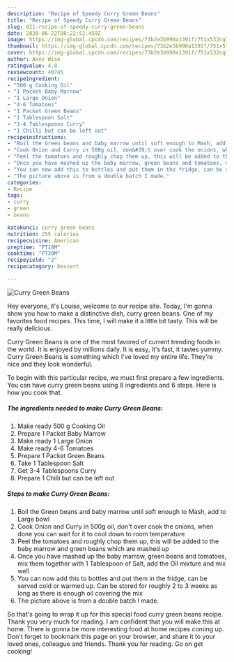 ```yaml
---
description: "Recipe of Speedy Curry Green Beans"
title: "Recipe of Speedy Curry Green Beans"
slug: 821-recipe-of-speedy-curry-green-beans
date: 2020-06-22T08:22:52.459Z
image: https://img-global.cpcdn.com/recipes/73b2e3b990a1391f/751x532cq70/curry-green-beans-recipe-main-photo.jpg
thumbnail: https://img-global.cpcdn.com/recipes/73b2e3b990a1391f/751x532cq70/curry-green-beans-recipe-main-photo.jpg
cover: https://img-global.cpcdn.com/recipes/73b2e3b990a1391f/751x532cq70/curry-green-beans-recipe-main-photo.jpg
author: Anne Wise
ratingvalue: 4.8
reviewcount: 40745
recipeingredient:
- "500 g Cooking Oil"
- "1 Packet Baby Marrow"
- "1 Large Onion"
- "4-6 Tomatoes"
- "1 Packet Green Beans"
- "1 Tablespoon Salt"
- "3-4 Tablespoons Curry"
- "1 Chilli but can be left out"
recipeinstructions:
- "Boil the Green beans and baby marrow until soft enough to Mash, add to Large bowl"
- "Cook Onion and Curry in 500g oil, don&#39;t over cook the onions, when done you can wait for it to cool down to room temperature"
- "Peel the tomatoes and roughly chop them up, this will be added to the baby marrow and green beans which are mashed up"
- "Once you have mashed up the baby marrow, green beans and tomatoes, mix them together with 1 Tablespoon of Salt, add the Oil mixture and mix well"
- "You can now add this to bottles and put them in the fridge, can be served cold or warmed up. Can be stored for roughly 2 to 3 weeks as long as there is enough oil covering the mix"
- "The picture above is from a double batch I made."
categories:
- Recipe
tags:
- curry
- green
- beans

katakunci: curry green beans 
nutrition: 255 calories
recipecuisine: American
preptime: "PT18M"
cooktime: "PT39M"
recipeyield: "2"
recipecategory: Dessert

---
```



![Curry Green Beans](https://img-global.cpcdn.com/recipes/73b2e3b990a1391f/751x532cq70/curry-green-beans-recipe-main-photo.jpg)

Hey everyone, it's Louise, welcome to our recipe site. Today, I'm gonna show you how to make a distinctive dish, curry green beans. One of my favorites food recipes. This time, I will make it a little bit tasty. This will be really delicious.

Curry Green Beans is one of the most favored of current trending foods in the world. It is enjoyed by millions daily. It is easy, it's fast, it tastes yummy. Curry Green Beans is something which I've loved my entire life. They're nice and they look wonderful.




To begin with this particular recipe, we must first prepare a few ingredients. You can have curry green beans using 8 ingredients and 6 steps. Here is how you cook that.

<!--inarticleads1-->

##### The ingredients needed to make Curry Green Beans:

1. Make ready 500 g Cooking Oil
1. Prepare 1 Packet Baby Marrow
1. Make ready 1 Large Onion
1. Make ready 4-6 Tomatoes
1. Prepare 1 Packet Green Beans
1. Take 1 Tablespoon Salt
1. Get 3-4 Tablespoons Curry
1. Prepare 1 Chilli but can be left out




<!--inarticleads2-->

##### Steps to make Curry Green Beans:

1. Boil the Green beans and baby marrow until soft enough to Mash, add to Large bowl
1. Cook Onion and Curry in 500g oil, don&#39;t over cook the onions, when done you can wait for it to cool down to room temperature
1. Peel the tomatoes and roughly chop them up, this will be added to the baby marrow and green beans which are mashed up
1. Once you have mashed up the baby marrow, green beans and tomatoes, mix them together with 1 Tablespoon of Salt, add the Oil mixture and mix well
1. You can now add this to bottles and put them in the fridge, can be served cold or warmed up. Can be stored for roughly 2 to 3 weeks as long as there is enough oil covering the mix
1. The picture above is from a double batch I made.




So that's going to wrap it up for this special food curry green beans recipe. Thank you very much for reading. I am confident that you will make this at home. There is gonna be more interesting food at home recipes coming up. Don't forget to bookmark this page on your browser, and share it to your loved ones, colleague and friends. Thank you for reading. Go on get cooking!
